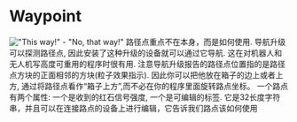 # Waypoint

!["This way!" - "No, that way!"](oredict:oc:waypoint)
路径点重点不在本身，而是如何使用. 导航升级可以探测路径点, 因此安装了这种升级的设备就可以通过它导航. 这在对机器人和无人机写高度可重用的程序时很有用.
注意导航升级报告的路径点位置指的是路径点方块的正面相邻的方块(粒子效果指示). 因此你可以把他放在箱子的边上或者上方, 通过将路径点看作“箱子上方”,而不必在你的程序里面旋转路点坐标。
一个路点有两个属性: 一个是收到的红石信号强度, 一个是可编辑的标签. 它是32长度字符串，并且可以在连接路点的设备上进行编辑，它告诉我们路点该如何使用